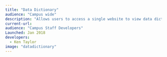 ```yaml
---
title: "Data Dictionary"
audience: "Campus wide"
description: "Allows users to access a single website to view data dictionary information for various databases used on campus such as FIS(DaFIS), PPS, etc."
current-url:
audience: "Campus Staff Developers"
Launched: Jan 2018
developers:
  - Ken Taylor
image: "datadictionary"
---
```

